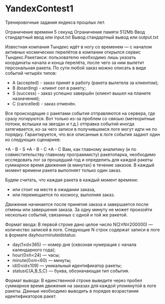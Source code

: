 # YandexContest1
Тренировочные задания яндекса прошлых лет.

Ограничение времени	5 секунд
Ограничение памяти	512Mb
Ввод	стандартный ввод или input.txt
Вывод	стандартный вывод или output.txt

Известная компания Тындекс идёт в ногу со временем — с началом активных космических перелётов в компании открылся сервис Тындекс.Ракетакси: пользователю необходимо лишь указать координаты начала и конца перелёта, после чего за ним вылетит персональная ракета.
По сути любой заказ можно описать в виде событий четырёх типов:

* A (accepted) - заказ принят в работу (ракета вылетела за клиентом);
* B (boarding) - клиент сел в ракету;
* S (success) - заказ успешно завершён (клиент вышел на планете назначения);
* C (cancelled) - заказ отменён.

Все происходящие с ракетами события отправляются на сервера, где сразу логируются. Вот только из-за проблем со связью (метеоритные потоки, вспышки на звездах и т.д.) отправка событий иногда затягивается, из-за чего записи в получившемся логе могут идти не по порядку.
Гарантируется, что все описанные в логе события задают один из следующих сценариев:

*A - B - S
*A - B - C
*A - C
Вам, как главному аналитику (и по совместительству главному программисту) ракетопарка, необходимо исследовать лог за прошедший год и определить для каждой ракеты суммарное время движения (в минутах) в течение заказов.
В каждый момент времени ракета выполняет только один заказ. 

Будем считать, что каждая ракета в каждый момент времени:
* или стоит на месте в ожидании заказа,
* или перемещается по космосу, выполняя заказ.

Движение начинается после принятия заказа и завершается после отмены или завершения заказа. За одну минуту не может произойти несколько событий, связанных с одной и той же ракетой.

Формат ввода: 
В первой строке дано целое число N(2≤N≤200000)  — количество записей в логе.
Следующие N строк содержат записи в логе в формате dayhourminuteidstatus:
* day(1≤d≤365) — номер дня (сквозная нумерация с начала календарного года);
* hour(0≤h<24) — часы;
* minute(0≤m<60) — минуты;
* id(0≤id≤109) — уникальный идентификатор ракеты;
* status∈{A,B,S,C} — буква, обозначающая тип события.

Формат вывода: 
В единственной строке выведите через пробел суммарное время движения на заказах для каждой упомянутой в логе ракеты. Данные необходимо выводить в порядке возрастания идентификаторов ракет.
